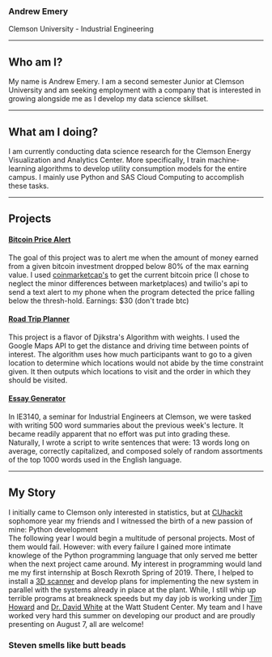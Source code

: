 ### Andrew Emery
Clemson University  - Industrial Engineering   

---

## Who am I?
My name is Andrew Emery. I am a second semester Junior at Clemson University and am seeking employment with a company that is interested in growing alongside me as I develop my data science skillset.

---   

## What am I doing?
I am currently conducting data science research for the Clemson Energy Visualization and Analytics Center. More specifically, I train machine-learning algorithms to develop utility consumption models for the entire campus. I mainly use Python and SAS Cloud Computing to accomplish these tasks.

---   

## Projects
#### [Bitcoin Price Alert](https://github.com/ethinallen/btc)   
The goal of this project was to alert me when the amount of money earned from a given bitcoin investment dropped below 80% of the max earning value. I used [coinmarketcap's](https://api.coinmarketcap.com/v1/ticker/bitcoin/) to get the current bitcoin price (I chose to neglect the minor differences between marketplaces) and twilio's api to send a text alert to my phone when the program detected the price falling below the thresh-hold. Earnings: $30 (don't trade btc)

#### [Road Trip Planner](https://github.com/ethinallen/trip-planner)
This project is a flavor of Djikstra's Algorithm with weights. I used the Google Maps API to get the distance and driving time between points of interest. The algorithm uses how much participants want to go to a given location to determine which locations would not abide by the time constraint given. It then outputs which locations to visit and the order in which they should be visited.

#### [Essay Generator](https://github.com/ethinallen/Random-Summary-Generator)   
In IE3140, a seminar for Industrial Engineers at Clemson, we were tasked with writing 500 word summaries about the previous week's lecture. It became readily apparent that no effort was put into grading these. Naturally, I wrote a script to write sentences that were: 13 words long on average, correctly capitalized, and composed solely of random assortments of the top 1000 words used in the English language.

---   
## My Story
I initially came to Clemson only interested in statistics, but at [CUhackit](https://cuhack.it) sophomore year my friends and I witnessed the birth of a new passion of mine: Python development   
The following year I would begin a multitude of personal projects. Most of them would fail. However: with every failure I gained more intimate knowlege of the Python programming language that only served me better when the next project came around. My interest in programming would land me my first internship at Bosch Rexroth Spring of 2019. There, I helped to install a [3D scanner](http://www.polyrix.com/) and develop plans for implementing the new system in parallel with the systems already in place at the plant. While, I still whip up terrible programs at breakneck speeds but my day job is working under [Tim Howard](https://www.linkedin.com/in/tim-howard-5a39233/) and [Dr. David White](https://www.linkedin.com/in/david-white-8709258/) at the Watt Student Center. My team and I have worked very hard  this summer on developing our product and are proudly presenting on August 7, all are welcome!


### Steven smells like butt beads
